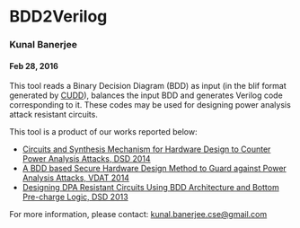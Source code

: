 # BDD2Verilog
### Kunal Banerjee
#### Feb 28, 2016

This tool reads a Binary Decision Diagram (BDD) as input (in the blif format generated by [CUDD](http://vlsi.colorado.edu/~fabio/CUDD/cudd.pdf)), balances the input BDD and generates Verilog code corresponding to it. These codes may be used for designing power analysis attack resistant circuits.

This tool is a product of our works reported below:
* [Circuits and Synthesis Mechanism for Hardware Design to Counter Power Analysis Attacks, DSD 2014](http://ieeexplore.ieee.org/document/6927286/)
* [A BDD based Secure Hardware Design Method to Guard against Power Analysis Attacks, VDAT 2014](http://ieeexplore.ieee.org/document/6881088/)
* [Designing DPA Resistant Circuits Using BDD Architecture and Bottom Pre-charge Logic, DSD 2013](http://ieeexplore.ieee.org/document/6628337/)


For more information, please contact:
kunal.banerjee.cse@gmail.com

